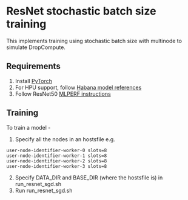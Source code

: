 # ResNet stochastic batch size training
This implements training using stochastic batch size with multinode to simulate DropCompute.

## Requirements
1) Install [PyTorch](https://pytorch.org/)
2) For HPU support, follow [Habana model references](https://github.com/HabanaAI/Model-References/tree/master)
3) Follow ResNet50 [MLPERF instructions](https://github.com/mlcommons/training_results_v2.1/tree/main/Intel-HabanaLabs/benchmarks)

## Training
To train a model -
1) Specify all the nodes in an hostsfile e.g.
```
user-node-identifier-worker-0 slots=8
user-node-identifier-worker-1 slots=8
user-node-identifier-worker-2 slots=8
user-node-identifier-worker-3 slots=8
```
2) Specify DATA_DIR and BASE_DIR (where the hostsfile is) in run_resnet_sgd.sh
5) Run run_resnet_sgd.sh
